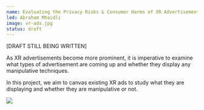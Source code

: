 ```yaml
---
name: Evaluating the Privacy Risks & Consumer Harms of XR Advertisements
led: Abraham Mhaidli
image: vr-ads.jpg
status: draft
---
```


\[DRAFT STILL BEING WRITTEN\]

As XR advertisements become more prominent, it is imperative to examine what types of advertisement are coming up and whether they display any manipulative techniques.

In this project, we aim to canvas existing XR ads to study what they are displaying and whether they are manipulative or not.


<img src="{{site.baseurl}}/images/projects/{{page.image}}" data-action="zoom">
